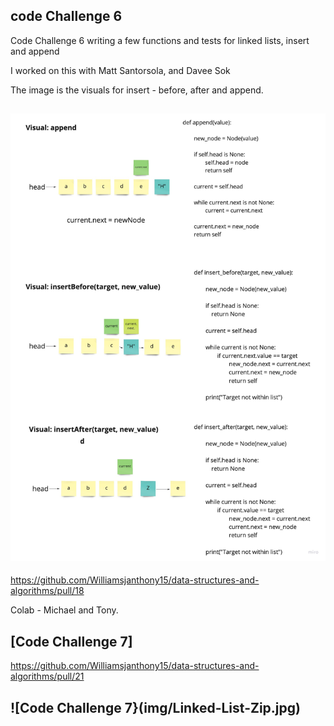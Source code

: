 ## code Challenge 6

Code Challenge 6 writing a few functions and tests for linked lists, insert and append

I worked on this with Matt Santorsola, and Davee Sok

The image is the visuals for insert - before, after and append.

## ![Code Challenge 6](img/Linked_List.jpg)
https://github.com/Williamsjanthony15/data-structures-and-algorithms/pull/18


Colab - Michael and Tony.

## [Code Challenge 7]
https://github.com/Williamsjanthony15/data-structures-and-algorithms/pull/21

## ![Code Challenge 7}(img/Linked-List-Zip.jpg)
